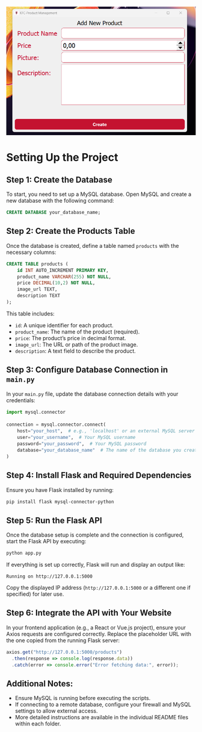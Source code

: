![preview](preview.png)
# Setting Up the Project

## Step 1: Create the Database
To start, you need to set up a MySQL database. Open MySQL and create a new database with the following command:

```sql
CREATE DATABASE your_database_name;
```

## Step 2: Create the Products Table
Once the database is created, define a table named `products` with the necessary columns:

```sql
CREATE TABLE products (
    id INT AUTO_INCREMENT PRIMARY KEY,
    product_name VARCHAR(255) NOT NULL,
    price DECIMAL(10,2) NOT NULL,
    image_url TEXT,
    description TEXT
);
```

This table includes:
- `id`: A unique identifier for each product.
- `product_name`: The name of the product (required).
- `price`: The product’s price in decimal format.
- `image_url`: The URL or path of the product image.
- `description`: A text field to describe the product.

## Step 3: Configure Database Connection in `main.py`
In your `main.py` file, update the database connection details with your credentials:

```python
import mysql.connector

connection = mysql.connector.connect(
    host="your_host",  # e.g., 'localhost' or an external MySQL server
    user="your_username",  # Your MySQL username
    password="your_password",  # Your MySQL password
    database="your_database_name"  # The name of the database you created
)
```

## Step 4: Install Flask and Required Dependencies
Ensure you have Flask installed by running:

```bash
pip install flask mysql-connector-python
```

## Step 5: Run the Flask API
Once the database setup is complete and the connection is configured, start the Flask API by executing:

```bash
python app.py
```

If everything is set up correctly, Flask will run and display an output like:

```
Running on http://127.0.0.1:5000
```

Copy the displayed IP address (`http://127.0.0.1:5000` or a different one if specified) for later use.

## Step 6: Integrate the API with Your Website
In your frontend application (e.g., a React or Vue.js project), ensure your Axios requests are configured correctly. Replace the placeholder URL with the one copied from the running Flask server:

```javascript
axios.get("http://127.0.0.1:5000/products")
  .then(response => console.log(response.data))
  .catch(error => console.error("Error fetching data:", error));
```

## Additional Notes:
- Ensure MySQL is running before executing the scripts.
- If connecting to a remote database, configure your firewall and MySQL settings to allow external access.
- More detailed instructions are available in the individual README files within each folder.

